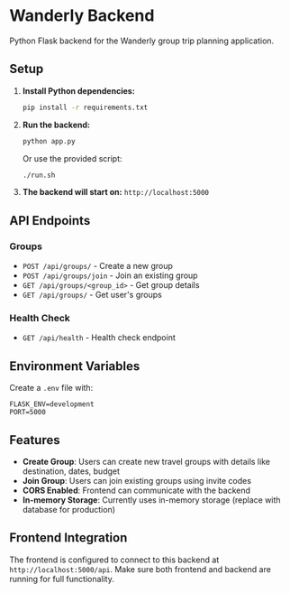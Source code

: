 # Wanderly Backend

Python Flask backend for the Wanderly group trip planning application.

## Setup

1. **Install Python dependencies:**
   ```bash
   pip install -r requirements.txt
   ```

2. **Run the backend:**
   ```bash
   python app.py
   ```
   
   Or use the provided script:
   ```bash
   ./run.sh
   ```

3. **The backend will start on:** `http://localhost:5000`

## API Endpoints

### Groups
- `POST /api/groups/` - Create a new group
- `POST /api/groups/join` - Join an existing group
- `GET /api/groups/<group_id>` - Get group details
- `GET /api/groups/` - Get user's groups

### Health Check
- `GET /api/health` - Health check endpoint

## Environment Variables

Create a `.env` file with:
```
FLASK_ENV=development
PORT=5000
```

## Features

- **Create Group**: Users can create new travel groups with details like destination, dates, budget
- **Join Group**: Users can join existing groups using invite codes
- **CORS Enabled**: Frontend can communicate with the backend
- **In-memory Storage**: Currently uses in-memory storage (replace with database for production)

## Frontend Integration

The frontend is configured to connect to this backend at `http://localhost:5000/api`. Make sure both frontend and backend are running for full functionality.

